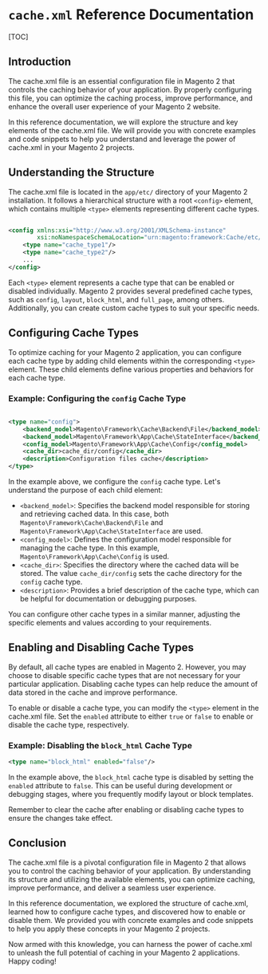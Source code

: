# `cache.xml` Reference Documentation

[TOC]

## Introduction

The cache.xml file is an essential configuration file in Magento 2 that controls the caching behavior of your
application. By properly configuring this file, you can optimize the caching process, improve performance, and enhance
the overall user experience of your Magento 2 website.

In this reference documentation, we will explore the structure and key elements of the cache.xml file. We will provide
you with concrete examples and code snippets to help you understand and leverage the power of cache.xml in your Magento
2 projects.

## Understanding the Structure

The cache.xml file is located in the `app/etc/` directory of your Magento 2 installation. It follows a hierarchical
structure with a root `<config>` element, which contains multiple `<type>` elements representing different cache types.

```xml

<config xmlns:xsi="http://www.w3.org/2001/XMLSchema-instance"
        xsi:noNamespaceSchemaLocation="urn:magento:framework:Cache/etc/cache.xsd">
    <type name="cache_type1"/>
    <type name="cache_type2"/>
    ...
</config>
```

Each `<type>` element represents a cache type that can be enabled or disabled individually. Magento 2 provides several
predefined cache types, such as `config`, `layout`, `block_html`, and `full_page`, among others. Additionally, you can
create custom cache types to suit your specific needs.

## Configuring Cache Types

To optimize caching for your Magento 2 application, you can configure each cache type by adding child elements within
the corresponding `<type>` element. These child elements define various properties and behaviors for each cache type.

### Example: Configuring the `config` Cache Type

```xml

<type name="config">
    <backend_model>Magento\Framework\Cache\Backend\File</backend_model>
    <backend_model>Magento\Framework\App\Cache\StateInterface</backend_model>
    <config_model>Magento\Framework\App\Cache\Config</config_model>
    <cache_dir>cache_dir/config</cache_dir>
    <description>Configuration files cache</description>
</type>
```

In the example above, we configure the `config` cache type. Let's understand the purpose of each child element:

- `<backend_model>`: Specifies the backend model responsible for storing and retrieving cached data. In this case,
  both `Magento\Framework\Cache\Backend\File` and `Magento\Framework\App\Cache\StateInterface` are used.
- `<config_model>`: Defines the configuration model responsible for managing the cache type. In this
  example, `Magento\Framework\App\Cache\Config` is used.
- `<cache_dir>`: Specifies the directory where the cached data will be stored. The value `cache_dir/config` sets the
  cache directory for the `config` cache type.
- `<description>`: Provides a brief description of the cache type, which can be helpful for documentation or debugging
  purposes.

You can configure other cache types in a similar manner, adjusting the specific elements and values according to your
requirements.

## Enabling and Disabling Cache Types

By default, all cache types are enabled in Magento 2. However, you may choose to disable specific cache types that are
not necessary for your particular application. Disabling cache types can help reduce the amount of data stored in the
cache and improve performance.

To enable or disable a cache type, you can modify the `<type>` element in the cache.xml file. Set the `enabled`
attribute to either `true` or `false` to enable or disable the cache type, respectively.

### Example: Disabling the `block_html` Cache Type

```xml
<type name="block_html" enabled="false"/>
```

In the example above, the `block_html` cache type is disabled by setting the `enabled` attribute to `false`. This can be
useful during development or debugging stages, where you frequently modify layout or block templates.

Remember to clear the cache after enabling or disabling cache types to ensure the changes take effect.

## Conclusion

The cache.xml file is a pivotal configuration file in Magento 2 that allows you to control the caching behavior of your
application. By understanding its structure and utilizing the available elements, you can optimize caching, improve
performance, and deliver a seamless user experience.

In this reference documentation, we explored the structure of cache.xml, learned how to configure cache types, and
discovered how to enable or disable them. We provided you with concrete examples and code snippets to help you apply
these concepts in your Magento 2 projects.

Now armed with this knowledge, you can harness the power of cache.xml to unleash the full potential of caching in your
Magento 2 applications. Happy coding!
